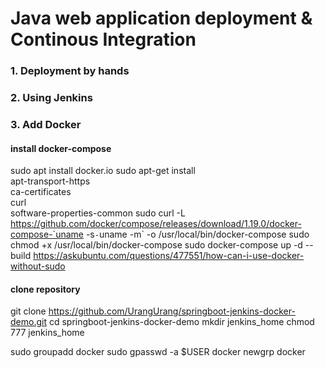 # Java web application deployment & Continous Integration

### 1. Deployment by hands


### 2. Using Jenkins


### 3. Add Docker

#### install docker-compose
sudo apt install docker.io
sudo apt-get install \
    apt-transport-https \
    ca-certificates \
    curl \
    software-properties-common
sudo curl -L https://github.com/docker/compose/releases/download/1.19.0/docker-compose-`uname -s`-`uname -m` -o /usr/local/bin/docker-compose
sudo chmod +x /usr/local/bin/docker-compose
sudo docker-compose up -d --build
https://askubuntu.com/questions/477551/how-can-i-use-docker-without-sudo

#### clone repository
git clone https://github.com/UrangUrang/springboot-jenkins-docker-demo.git
cd springboot-jenkins-docker-demo
mkdir jenkins_home
chmod 777 jenkins_home

sudo groupadd docker
sudo gpasswd -a $USER docker
newgrp docker



